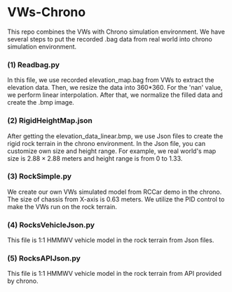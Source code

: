# VWs-Chrono
This repo combines the VWs with Chrono simulation environment. We have several steps to put the recorded .bag data from real world into chrono simulation environment. 

### (1) Readbag.py

In this file, we use recorded elevation_map.bag from VWs to extract the elevation data. Then, we resize the data into 360*360. For the 'nan' value, we perform linear interpolation. After that, we normalize the filled data and create the .bmp image.

### (2) RigidHeightMap.json

After getting the elevation_data_linear.bmp, we use Json files to create the rigid rock terrain in the chrono environment. In the Json file, you can customize own size and height range. For example, we real world's map size is $2.88 \times 2.88$ meters and height range is from 0 to 1.33.

### (3) RockSimple.py

We create our own VWs simulated model from RCCar demo in the chrono. The size of chassis from X-axis is 0.63 meters. We utilize the PID control to make the VWs run on the rock terrain.

### (4) RocksVehicleJson.py

This file is 1:1 HMMWV vehicle model in the rock terrain from Json files.

### (5) RocksAPIJson.py

This file is 1:1 HMMWV vehicle model in the rock terrain from API provided by chrono.
